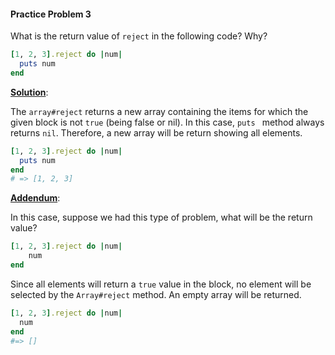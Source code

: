 #### Practice Problem 3

What is the return value of `reject` in the following code? Why?

```ruby
[1, 2, 3].reject do |num|
  puts num
end
```

<ins>**Solution**</ins>: 

The `array#reject` returns a new array containing the items for which the given block is not `true` (being false or nil). In this case, `puts ` method always returns `nil`. Therefore, a new array will be return showing all elements. 

```ruby
[1, 2, 3].reject do |num|
  puts num
end
# => [1, 2, 3]
```

<ins>**Addendum**</ins>:

In this case, suppose we had this type of problem, what will be the return value?

```ruby
[1, 2, 3].reject do |num|
 	num
end
```

Since all elements will return a `true` value in the block, no element will be selected by the `Array#reject` method. An empty array will be returned. 

```ruby
[1, 2, 3].reject do |num|
  num
end
#=> []
```

